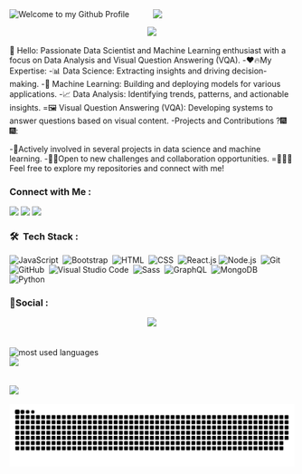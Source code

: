 <img src="https://github.com/BrunnerLivio/brunnerlivio/blob/master/images/welcome.png?raw=true" style="max-width: 100%;" alt="Welcome to my Github Profile" />

<img width="250" align="right" src="https://c.tenor.com/_DOBjnGspYAAAAAM/code-coding.gif">

<!-- Typing SVG by DenverCoder1 - https://github.com/DenverCoder1/readme-typing-svg -->
<p align="center">
  <a href="https://github.com/DenverCoder1/readme-typing-svg"><img src="https://readme-typing-svg.herokuapp.com/?lines=Ai%20Engineer%20!;Always%20learning%20new%20things&font=Fira%20Code&center=true&width=440&height=45&color=f75c7e&vCenter=true&size=22"></a>
</p> 

👋 Hello: Passionate Data Scientist and Machine Learning enthusiast with a focus on Data Analysis and Visual Question Answering (VQA).
-❤️🔥My Expertise:
-📊 Data Science: Extracting insights and driving decision-making.
-🤖 Machine Learning: Building and deploying models for various applications.
-📈 Data Analysis: Identifying trends, patterns, and actionable insights.
=🖼️ Visual Question Answering (VQA): Developing systems to answer questions based on visual content.
-Projects and Contributions ?🎆🎆:

-🌟Actively involved in several projects in data science and machine learning.
-🌟🌟Open to new challenges and collaboration opportunities.
=🌟🌟🌟Feel free to explore my repositories and connect with me!


### Connect with Me :

<a href="https://www.linkedin.com/in/fady-sameh-34711b238?utm_source=share&utm_campaign=share_via&utm_content=profile&utm_medium=android_app" target="_blank"><img src="https://img.shields.io/badge/-Fady%20Sameh-0077B5?style=for-the-badge&logo=Linkedin&logoColor=white"/></a>
<a href="fadys8013@gmail.com" target="_blank"><img src="https://img.shields.io/badge/-Fady%20Sameh-0077B5?style=for-the-badge&logo=Gmail&logoColor=white"/></a>
<a href="https://www.facebook.com/fadu.samh?mibextid=ZbWKwL"><img src="https://img.shields.io/badge/-Fady%20Sameh-0077B5?style=for-the-badge&logo=facebook&logoColor=white"/></a>

### 🛠 &nbsp;Tech Stack :
![JavaScript](https://img.shields.io/badge/-JavaScript-05122A?style=flat&logo=javascript)&nbsp;
![Bootstrap](https://img.shields.io/badge/-Bootstrap-05122A?style=flat&logo=bootstrap&logoColor=563D7C)&nbsp;
![HTML](https://img.shields.io/badge/-HTML-05122A?style=flat&logo=HTML5)&nbsp;
![CSS](https://img.shields.io/badge/-CSS-05122A?style=flat&logo=CSS3&logoColor=1572B6)&nbsp;
![React.js](https://img.shields.io/badge/-React-05122A?style=flat&logo=react)
![Node.js](https://img.shields.io/badge/-Node.js-05122A?style=flat&logo=node.js&logoColor=339933)&nbsp;
![Git](https://img.shields.io/badge/-Git-05122A?style=flat&logo=git)&nbsp;
![GitHub](https://img.shields.io/badge/-GitHub-05122A?style=flat&logo=github)&nbsp;
![Visual Studio Code](https://img.shields.io/badge/-Visual%20Studio%20Code-05122A?style=flat&logo=visual-studio-code&logoColor=007ACC)&nbsp;
![Sass](https://img.shields.io/badge/-Sass-05122A?style=flat&logo=sass)&nbsp;
![GraphQL](https://img.shields.io/badge/-GraphQL-05122A?style=flat&logo=GraphQL)&nbsp;
![MongoDB](https://img.shields.io/badge/-MongoDB-05122A?style=flat&logo=MongoDB)&nbsp;
![Python](https://img.shields.io/badge/-Python%20-05122A?style=flat&logo=python)&nbsp;

### 🌱Social :

<div align="center">
    <img height="150px" src="https://github-profile-trophy.vercel.app/?username=holic-x&&title=MultiLanguage,Repositories,Commits&column=3&margin-w=30&margin-h=15"/>
</div>

<br>
<br>

<img align="left" src="https://github-readme-stats.vercel.app/api/top-langs?username=yousefdergham&show_icons=true&locale=en&layout=compact&theme=radical" alt="most used languages" />
<br>
<a href="https://komarev.com/ghpvc/?username=yousefdergham&style=for-the-badge">
    <img src="https://komarev.com/ghpvc/?username=yousefdergham&style=for-the-badge">
</a>
<br>
<br>
<p float="left">
  <img src="https://wakatime.com/share/@nrmn33/a1c30c9d-aeab-4dc3-b2ef-36dd5ec30f27.svg" width=600px/>
</p>

<img src="https://github.com/NermeenKamal/NermeenKamal/blob/main/dist/github-snake-dark.svg" width=1260px>

